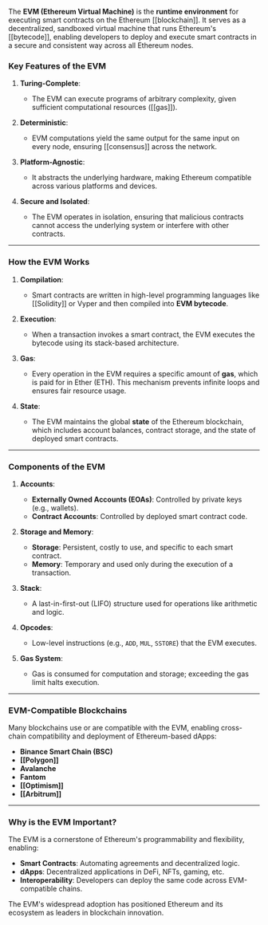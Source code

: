 The **EVM (Ethereum Virtual Machine)** is the **runtime environment** for executing smart contracts on the Ethereum [[blockchain]]. It serves as a decentralized, sandboxed virtual machine that runs Ethereum's [[bytecode]], enabling developers to deploy and execute smart contracts in a secure and consistent way across all Ethereum nodes.

### Key Features of the EVM

1. **Turing-Complete**:
    
    - The EVM can execute programs of arbitrary complexity, given sufficient computational resources ([[gas]]).
2. **Deterministic**:
    
    - EVM computations yield the same output for the same input on every node, ensuring [[consensus]] across the network.
3. **Platform-Agnostic**:
    
    - It abstracts the underlying hardware, making Ethereum compatible across various platforms and devices.
4. **Secure and Isolated**:
    
    - The EVM operates in isolation, ensuring that malicious contracts cannot access the underlying system or interfere with other contracts.

---

### How the EVM Works

1. **Compilation**:
    
    - Smart contracts are written in high-level programming languages like [[Solidity]] or Vyper and then compiled into **EVM bytecode**.
2. **Execution**:
    
    - When a transaction invokes a smart contract, the EVM executes the bytecode using its stack-based architecture.
3. **Gas**:
    
    - Every operation in the EVM requires a specific amount of **gas**, which is paid for in Ether (ETH). This mechanism prevents infinite loops and ensures fair resource usage.
4. **State**:
    
    - The EVM maintains the global **state** of the Ethereum blockchain, which includes account balances, contract storage, and the state of deployed smart contracts.

---

### Components of the EVM

1. **Accounts**:
    
    - **Externally Owned Accounts (EOAs)**: Controlled by private keys (e.g., wallets).
    - **Contract Accounts**: Controlled by deployed smart contract code.
2. **Storage and Memory**:
    
    - **Storage**: Persistent, costly to use, and specific to each smart contract.
    - **Memory**: Temporary and used only during the execution of a transaction.
3. **Stack**:
    
    - A last-in-first-out (LIFO) structure used for operations like arithmetic and logic.
4. **Opcodes**:
    
    - Low-level instructions (e.g., `ADD`, `MUL`, `SSTORE`) that the EVM executes.
5. **Gas System**:
    
    - Gas is consumed for computation and storage; exceeding the gas limit halts execution.

---

### EVM-Compatible Blockchains

Many blockchains use or are compatible with the EVM, enabling cross-chain compatibility and deployment of Ethereum-based dApps:

- **Binance Smart Chain (BSC)**
- **[[Polygon]]**
- **Avalanche**
- **Fantom**
- **[[Optimism]]**
- **[[Arbitrum]]**

---

### Why is the EVM Important?

The EVM is a cornerstone of Ethereum's programmability and flexibility, enabling:

- **Smart Contracts**: Automating agreements and decentralized logic.
- **dApps**: Decentralized applications in DeFi, NFTs, gaming, etc.
- **Interoperability**: Developers can deploy the same code across EVM-compatible chains.

The EVM's widespread adoption has positioned Ethereum and its ecosystem as leaders in blockchain innovation.